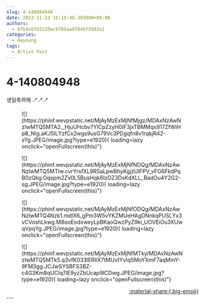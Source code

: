 ```yaml
---
slug: 4-140804948
date: 2023-11-23 15:15:49.393000+09:00
authors:
  - 67b4c6fb2220ac6705aa97046f3503a1
categories:
  - Hayoung
tags:
  - Artist Post
---
```


# 4-140804948

<div class="post-container" markdown="1">
<div class="content-container md-sidebar__scrollwrap" markdown="1">

생일축하해 🪥🪥🪥
<figure markdown="1">
![](https://phinf.wevpstatic.net/MjAyMzExMjNfMjgz/MDAxNzAwNzIwMTQ5MTA2._HjuUHcbv7YlCpZzyH0IF3jxTBMMqs917ZfWiHp8_NIg.aKJ5lLYzfCx2wgs9usG79Vc3PDgqfn8v1rqkjR42-sYg.JPEG/image.jpg?type=e1920){ loading=lazy onclick="openFullscreen(this)"}
</figure>

<figure markdown="1">
![](https://phinf.wevpstatic.net/MjAyMzExMjNfNDQg/MDAxNzAwNzIwMTQ5MTIw.cvrYrsfXL9RSaLpwBhyKgjzUlFPV_vFG6FkdPqB0zQkg.Oqspm2Zv0L5BusHqk6IzDZ3DsKdXLL_BadOu4Y2G2-sg.JPEG/image.jpg?type=e1920){ loading=lazy onclick="openFullscreen(this)"}
</figure>

<figure markdown="1">
![](https://phinf.wevpstatic.net/MjAyMzExMjNfODQg/MDAxNzAwNzIwMTQ4Nzk1.mdIX6_gPm3W5vYKZMUeHAgDNnkqPUSLYx3vCVoshLkwg.M8ooEodxweyLpBKaoQwzPyZ9ki_UOVEiOu3XUwqVpqYg.JPEG/image.jpg?type=e1920){ loading=lazy onclick="openFullscreen(this)"}
</figure>

<figure markdown="1">
![](https://phinf.wevpstatic.net/MjAyMzExMjNfMTky/MDAxNzAwNzIwMTQ5MTk5.q3vfK033lERIlX7tMUvtYvIq5MoYXmF7aqMmY-9FM3gg.JCJwSYSBFS3BZ-c4G3Km8qUCIq7lE9yzZbUcap9lCDwg.JPEG/image.jpg?type=e1920){ loading=lazy onclick="openFullscreen(this)"}
</figure>


</div>
</div>

<div style="text-align: right;" markdown="1">
<a href="https://weverse.io/fromis9/artist/4-140804948" style="text-align: right;">:material-share:{.big-emoji}</a>
</div>
---
